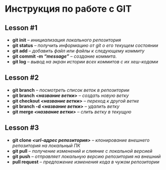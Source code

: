 # Инструкция по работе с GIT

## Lesson #1
* **git init** – *инициализация локального репозитория*
* **git status** – *получить информацию от git о его текущем состоянии*
* **git add** – *добавить файл или файлы к следующему коммиту*
* **git commit -m _“message”_** – *создание коммита.*
* **git log** – *вывод на экран истории всех коммитов с их хеш-кодами*

## Lesson #2
* **git branch** – *посмотреть список веток в репозитории*
* **git branch _<название ветки>_** – *создать новую ветку*
* **git checkout _<название ветки>_** – *переход к другой ветке*
* **git branch -d _<название ветки>_** – *удалить ветку*
* **git merge _<название ветки>_** – *слить ветку в текущую*

## Lesson #3
* **git clone _<url-адрес репозитория>_** – *клонирование внешнего репозитория на
локальный ПК*
* **git pull** – *получение изменений и слияние с локальной версией*
* **git push** – *отправляет локальную версию репозитория на внешний*
* **pull request** – *предложение изменения кода в чужом репозитории*